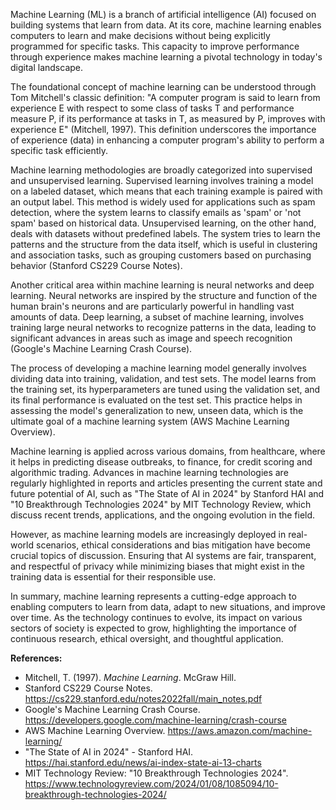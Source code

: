 <!-- 
Generated by: chatgpt
Prompt type: sources
Generated at: 2025-06-06T21:17:56.755692
-->

Machine Learning (ML) is a branch of artificial intelligence (AI) focused on building systems that learn from data. At its core, machine learning enables computers to learn and make decisions without being explicitly programmed for specific tasks. This capacity to improve performance through experience makes machine learning a pivotal technology in today's digital landscape.

The foundational concept of machine learning can be understood through Tom Mitchell's classic definition: "A computer program is said to learn from experience E with respect to some class of tasks T and performance measure P, if its performance at tasks in T, as measured by P, improves with experience E" (Mitchell, 1997). This definition underscores the importance of experience (data) in enhancing a computer program's ability to perform a specific task efficiently.

Machine learning methodologies are broadly categorized into supervised and unsupervised learning. Supervised learning involves training a model on a labeled dataset, which means that each training example is paired with an output label. This method is widely used for applications such as spam detection, where the system learns to classify emails as 'spam' or 'not spam' based on historical data. Unsupervised learning, on the other hand, deals with datasets without predefined labels. The system tries to learn the patterns and the structure from the data itself, which is useful in clustering and association tasks, such as grouping customers based on purchasing behavior (Stanford CS229 Course Notes).

Another critical area within machine learning is neural networks and deep learning. Neural networks are inspired by the structure and function of the human brain's neurons and are particularly powerful in handling vast amounts of data. Deep learning, a subset of machine learning, involves training large neural networks to recognize patterns in the data, leading to significant advances in areas such as image and speech recognition (Google's Machine Learning Crash Course).

The process of developing a machine learning model generally involves dividing data into training, validation, and test sets. The model learns from the training set, its hyperparameters are tuned using the validation set, and its final performance is evaluated on the test set. This practice helps in assessing the model's generalization to new, unseen data, which is the ultimate goal of a machine learning system (AWS Machine Learning Overview).

Machine learning is applied across various domains, from healthcare, where it helps in predicting disease outbreaks, to finance, for credit scoring and algorithmic trading. Advances in machine learning technologies are regularly highlighted in reports and articles presenting the current state and future potential of AI, such as "The State of AI in 2024" by Stanford HAI and "10 Breakthrough Technologies 2024" by MIT Technology Review, which discuss recent trends, applications, and the ongoing evolution in the field.

However, as machine learning models are increasingly deployed in real-world scenarios, ethical considerations and bias mitigation have become crucial topics of discussion. Ensuring that AI systems are fair, transparent, and respectful of privacy while minimizing biases that might exist in the training data is essential for their responsible use.

In summary, machine learning represents a cutting-edge approach to enabling computers to learn from data, adapt to new situations, and improve over time. As the technology continues to evolve, its impact on various sectors of society is expected to grow, highlighting the importance of continuous research, ethical oversight, and thoughtful application.

**References:**

- Mitchell, T. (1997). *Machine Learning*. McGraw Hill.
- Stanford CS229 Course Notes. https://cs229.stanford.edu/notes2022fall/main_notes.pdf
- Google's Machine Learning Crash Course. https://developers.google.com/machine-learning/crash-course
- AWS Machine Learning Overview. https://aws.amazon.com/machine-learning/
- "The State of AI in 2024" - Stanford HAI. https://hai.stanford.edu/news/ai-index-state-ai-13-charts
- MIT Technology Review: "10 Breakthrough Technologies 2024". https://www.technologyreview.com/2024/01/08/1085094/10-breakthrough-technologies-2024/
